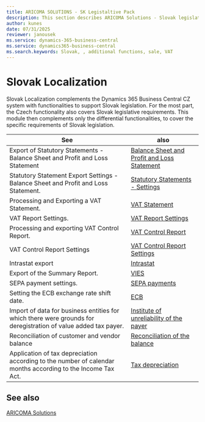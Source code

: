 ```yaml
---
title: ARICOMA SOLUTIONS - SK Legistaltive Pack
description: This section describes ARICOMA Solutions - Slovak legislationlocalization
author: kunes
date: 07/31/2025
reviewer: janousek
ms.service: dynamics-365-business-central
ms.service: dynamics365-business-central
ms.search.keywords: Slovak, , additional functions, sale, VAT
---
```


# Slovak Localization

Slovak Localization complements the Dynamics 365 Business Central CZ system with functionalities to support Slovak legislation. For the most part, the Czech functionality also covers Slovak legislative requirements. This module then complements only the differential functionalities, to cover the specific requirements of Slovak legislation.

|See| also|
| - | - |
|Export of Statutory Statements - Balance Sheet and Profit and Loss Statement |[Balance Sheet and Profit and Loss Statement](sk-balance-sheet-income-statement.md)|
|Statutory Statement Export Settings - Balance Sheet and Profit and Loss Statement. |[Statutory Statements - Settings](sk-balance-sheet-income-statement-setup.md)|
Processing and Exporting a VAT Statement.|[VAT Statement](sk-vat-statement-export.md)|
|VAT Report Settings. |[VAT Report Settings](sk-vat-statement-setup.md)|
Processing and exporting VAT Control Report.|[VAT Control Report](sk-vat-check-report-export.md)|
|VAT Control Report Settings | [VAT Control Report Settings](sk-vat-check-report-setup.md)|
| Intrastat export | [Intrastat](sk-intrastat.md)|
| Export of the Summary Report.|[VIES](sk-vies.md)|
|SEPA payment settings.|[SEPA payments](sk-sepa.md)|
|Setting the ECB exchange rate shift date.|[ECB](sk-ECB.md)|
|Import of data for business entities for which there were grounds for deregistration of value added tax payer.|[Institute of unreliability of the payer](sk-unreability-payer.md)|
|Reconciliation of customer and vendor balance |[Reconciliation of the balance](sk-balance-reconciliation.md)|
|Application of tax depreciation according to the number of calendar months according to the Income Tax Act. |[Tax depreciation](sk-tax-depreciation.md)|

## See also

[ARICOMA Solutions](../Solutions/solutions.md)  

